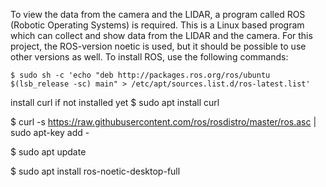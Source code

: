 To view the data from the camera and the LIDAR, a program called ROS (Robotic Operating Systems) is required. This is a Linux based program which can collect and show data from the LIDAR and the camera. For this project, the ROS-version noetic is used, but it should be possible to use other versions as well. To install ROS, use the following commands:


`$ sudo sh -c 'echo "deb http://packages.ros.org/ros/ubuntu $(lsb_release -sc) main" > /etc/apt/sources.list.d/ros-latest.list'`

install curl if not installed yet
$ sudo apt install curl

$ curl -s https://raw.githubusercontent.com/ros/rosdistro/master/ros.asc | sudo apt-key add -

$ sudo apt update

$ sudo apt install ros-noetic-desktop-full


